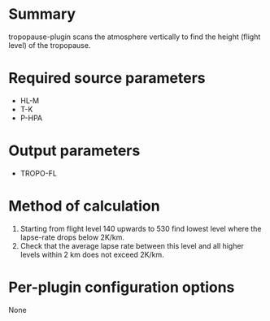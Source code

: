 # Summary

tropopause-plugin scans the atmosphere vertically to find the height (flight level) of the tropopause.


# Required source parameters

* HL-M
* T-K
* P-HPA

# Output parameters

* TROPO-FL

# Method of calculation

1. Starting from flight level 140 upwards to 530 find lowest level where the lapse-rate drops below 2K/km. 
2. Check that the average lapse rate between this level and all higher levels within 2 km does not exceed 2K/km.

# Per-plugin configuration options

None
